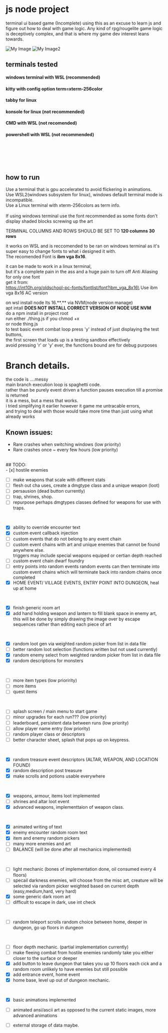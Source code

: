 # js node project
terminal ui based game (Incomplete)
using this as an excuse to learn js and figure out how to deal with game logic.
Any kind of rpg/rougelite game logic is deceptively complex, and that is where my game dev interest leans towards.

![My Image](screenshots/combat.png)
![My Image2](screenshots/lib.png)

## terminals tested
#### windows terminal with WSL (recommended)
#### kitty with config option term=xterm-256color
#### tabby for linux

#### konsole for linux (not recommended)
#### CMD with WSL (not recomended)
#### powershell with WSL (not recommended)
\
\
\
<br>
## how to run
Use a terminal that is gpu accelerated to avoid flickering in animations.\
Use WSL2(windows subsystem for linux), windows default terminal mode is incompatible.\
Use a Linux terminal with xterm-256colors as term info.\
<br>
If using windows terminal use the font recommended as some fonts don't display shaded blocks screwing up the art
<br>

TERMINAL COLUMNS AND ROWS SHOULD BE SET TO <b>120 columns 30 rows</b>
<br>

it works on WSL and is reccomended to be ran on windows terminal as it's super easy to change fonts to what i designed it with. \
The recomended Font is <b>ibm vga 8x16</b>.

it can be made to work in a linux terminal, \
but it's a complete pain in the ass and a huge pain to turn off Anti Aliasing for only one font
<br>
get it from:\
https://int10h.org/oldschool-pc-fonts/fontlist/font?ibm_vga_8x16\
Use ibm vga 8x16 AC version



on wsl install node lts 16.\*\*.\*\* via NVM(node version manage) \
apt intall <b>DOES NOT INSTALL CORRECT VERSION OF NODE USE NVM</b> \
do a npm install in project root 
<br>
run either ./thing.js if you chmod +x \
or node thing.js 
<br>
to test basic event combat loop press 'y' instead of just displaying the test buttons,\
the first screen that loads up is a testing sandbox effectively\
avoid pressing 'r' or 'y' ever, the functions bound are for debug purposes
<br>
# Branch details.
the code is ....messy \
main branch execution loop is spaghetti code. \
rather than be purely event driven a function pauses execution till a promise is returned \
it is a mess, but a mess that works. \
i tried simplifying it earlier however it game me untracable errors,\
and trying to deal with those would take more time than just using what already works
<br>
## Known issues:
- Rare crashes when switching windows (low priority)
- Rare crashes once ~ every few hours (low priority)
<br>
## TODO:
<br>
- [x] hostile enemies 
<br>
 
- [ ] make weapons that scale with different stats
- [ ] flesh out cha uses, create a dmgtype class and a unique weapon (loot)
- [ ] persausion (dead button currently)
- [ ] trap, shrines, shop.
- [ ] repurpose perhaps dmgtypes classes defined for weapons for use with traps.
<br>
  
- [x] ability to override encounter text
- [x] custom event callback injection
- [ ] custom events that do not belong to any event chain
- [ ] custom event chains with art and unique enemies that cannot be found anywhere else.\
triggers may include special weapons equiped or certian depth reached
- [ ] custom event chain dwarf foundry
- [ ] entry points into random events random events can then terminate into custom event chains which will terminate back into random chains once completed
- [x] HOME EVENT/ VILLAGE EVENTS, ENTRY POINT INTO DUNGEON, heal up at home
<br>
  
- [x] finish generic room art
- [x] add hand holding weapon and lantern to fill blank space in enemy art, this will be done by simply drawing the image over by escape sequences rather than editing each piece of art
<br>
  
- [x] random loot gen via weighted random picker from list in data file
- [ ] better random loot selection (functions written but not used currently)
- [x] random enemy select from weighted random picker from list in data file
- [x] random descriptions for monsters
<br>
  
- [ ] more item types (low prioririty)
- [ ] more items
- [ ] quest items
<br>
  
- [ ] splash screen / main menu to start game
- [ ] minor upgrades for each run??? (low priority)
- [ ] leaderboard, persistent data between runs (low priority)
- [ ] allow player name entry (low priority)
- [ ] random player class or descriptors
- [ ] better character sheet, splash that pops up on keypress.
<br>
  
- [x] random treasure event descriptors (ALTAR, WEAPON, AND LOCATION FOUND)
- [x] random description post treasure
- [x] make scrolls and potions usable everywhere
<br>
  
- [x] weapons, armour, items loot implemented
- [ ] shrines and altar loot event
- [x] advanced weapons, implementtaion of weapon class.
<br>
  
- [x] animated writing of text
- [x] enemy encounter random room text 
- [x] item and enemy random pickers
- [ ] many more enemies and art
- [ ] BALANCE (will be done after all mechanics implemented)
<br>
  
- [ ] light mechanic (bones of implementation done, oil consumed every 4 floors)
- [ ] specail darkness enemies, will choose from the misc art, creature will be selected via random picker weighted based on current depth (easy,medium,hard, very hard)
- [x] some generic dark room art
- [ ] difficult to escape in dark, use int check
<br>
  
- [ ] random teleport scrolls random choice between home, deeper in dungeon, go up floors in dungeon
<br>
  
- [ ] floor depth mechanic. (partial implementation currently)
- [ ] make fleeing combat from hostile enemies randomly take you either closer to the surface
or deeper
- [x] add button to leave dungeon that takes you up 10 floors each cick and a random room unlikely to have enemies but still possible
- [x] add entrance event, home event
- [x] home base, level up out of dungeon mechanic.
<br>

- [x] basic animations implemented
- [ ] animated ansi/ascii art as opposed to the current static images, more advanced animations   

- [ ] external storage of data maybe.
